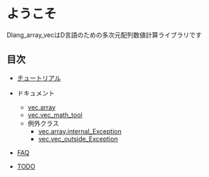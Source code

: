 # ようこそ

Dlang_array_vecはD言語のための多次元配列数値計算ライブラリです

## 目次

- [チュートリアル](tutorial.md)

- ドキュメント
  - [vec.array](vec.array,md)
  - [vec.vec_math_tool](vec.vec_math_tool.md)
  - 例外クラス
    - [vec.array.internal_Exception](vec.array.internal_Exception.md)
    - [vec.vec_outside_Exception](vec.vec_outside_Exception.md)

- [FAQ](FAQ.md)

- [TODO](TODO.md)
